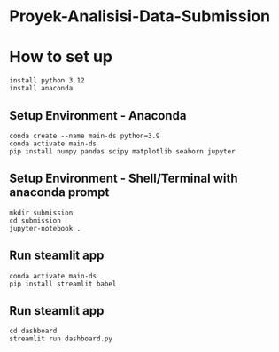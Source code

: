 # Proyek-Analisisi-Data-Submission

# How to set up
```
install python 3.12
install anaconda
```
## Setup Environment - Anaconda
```
conda create --name main-ds python=3.9
conda activate main-ds
pip install numpy pandas scipy matplotlib seaborn jupyter
```
## Setup Environment - Shell/Terminal with anaconda prompt
```
mkdir submission
cd submission
jupyter-notebook .
```

## Run steamlit app
```
conda activate main-ds
pip install streamlit babel

```

## Run steamlit app
```
cd dashboard
streamlit run dashboard.py
```
